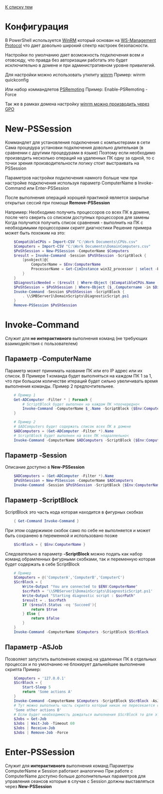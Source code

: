 [К списку тем](https://github.com/Vector-BCO/PowerShell.Learning/wiki)

# Конфигурация
В PowerShell используется [WinRM](https://docs.microsoft.com/en-us/windows/win32/winrm/portal) который основан на [WS-Management Protocol](https://docs.microsoft.com/en-us/windows/win32/winrm/ws-management-protocol) что дает довольно широкий спектр настроек безопасности.

Настройки по умолчанию дает возможность подключения всем и отовсюду, что правда без авторизации работать это будет исключительно в домене и при административном уровне привилегий.

Для настройки можно использовать утилиту [winrm](https://docs.microsoft.com/en-us/windows/win32/winrm/installation-and-configuration-for-windows-remote-management)
Пример:
    winrm quickconfig

Или набор коммандлетов [PSRemoting](https://docs.microsoft.com/en-us/powershell/module/microsoft.powershell.core/enable-psremoting?view=powershell-5.1)
Пример:
    Enable-PSRemoting -Force

Так же в рамках домена настройку [winrm можно производить через GPO](https://www.kjctech.net/how-to-enable-winrm-with-domain-group-policy-for-powershell-remoting/)

# New-PSSession
Коммандлет для установления подключения с компьютерами в сети
Сама процедура установки подключения довольно длительная (в сравнении с другими процедурами в языке) 
Поэтому если необходимо производить несколько операций на удаленных ПК одну за одной, то с точки зрения производительности логику стоит выстраивать на PSSession

Параметров настройки подключения намного больше чем при настройке подключения используя параметр ComputerName в Invoke-Command или Enter-PSSession

После выполнения операций хорошей практикой является закрытье открытых сессий при помощи **Remove-PSSession**

Например:
    Необходимо получить процессоров со всех ПК в домене, после чего сверить со списком доступных процессоров для замены 
    Когда получится получить список сравнения - выполнить на ПК с необходимыми процессорами скрипт диагностики
Решение примера может быть похожим на это:
```PowerShell
    $CompatibleCPUs = Import-CSV "C:\Work Documents\CPUs.csv"
    $Computers = Import-CSV "C:\Work Documents\DomainComputers.csv"
    $PoShSession = New-PSSession -ComputerName $Computers
    $result = Invoke-Command -Session $PoShSession -ScriptBlock {
        [psobject]@{
            ComputerName = $Env:ComputerName
            ProcessorName = Get-CimInstance win32_processor | select -ExpandProperty name
        }
    }
    $DiagnosticNeeded = ($result | Where-Object {$CompatibleCPUs.Name -contains $_.ProcessorName}).ComputerName
    $PoShSession = $PoShSession | Where-Object {$_.Computername -in $DiagnosticNeeded}
    Invoke-Command -Session $PoShSession -ScriptBlock {
        . \\SMBServer1\DomainScripts\DiagnosticScript.ps1
    }
    Remove-PSSession $PoShSession
```


# Invoke-Command
Служит для **не интерактивного** выполнения команд (не требующих взаимодействия с пользователем)
## Параметр -ComputerName
Параметр может принимать название ПК или его IP адрес или их список.
В Примере 1 команда будет выполняться на каждом ПК 1 за 1, что при большом количестве итераций
будет сильно увеличивать время выполнения команды. Пример 2 предпочтительнее.

```PowerShell
    # Пример 1
    Get-ADComputer -Filter * | Foreach {
        # ScriptBlock будет выполнен на каждом ПК >поочередно<
        Invoke-Command -ComputerName $_.Name -ScriptBlock {$Env:ComputerName}
    }
```
```PowerShell
    # Пример 2
    # $ADComputers будет содержать список всех ПК в домене
    $ADComputers = (Get-ADComputer -Filter *).Name
    # ScriptBlock будет выполнен на всех ПК >параллельно<
    Invoke-Command -ComputerName $ADComputers -ScriptBlock {$Env:ComputerName}
```

## Параметр -Session
Описание доступно в **New-PSSession**

```PowerShell
    $ADComputers = (Get-ADComputer -Filter *).Name
    $PoShSession = New-PSSession -ComputerName $ADComputers
    Invoke-Command -Session $PoShSession -ScriptBlock {$Env:ComputerName}
```

## Параметр -ScriptBlock
ScriptBlock это часть кода которая находится в фигурных скобках
```PowerShell
    { Get-Command Invoke-Command }
```
При этом содержимое скобок само по себе не выполняется и может быть сохранено в переменной и использовано позже
```PowerShell
    $ScrBlock = { $Env:ComputerName }
```
Следовательно в параметр **-ScriptBlock** можно подать как набор команд обрамленных фигурными скобками, 
так и переменную которая будет содержать в себе ScriptBlock
```PowerShell
    # Пример
    $Computers = @('ComputerA','ComputerB','ComputerC')
    $ScrBlock = {
        Write-Output "You are connected to $ENV:ComputerName"
        $scrPath = '\\SMBServer1\DomainScripts\DiagnosticScript.ps1'
        Write-Output "Starting diagnostic script : $scrPath"
        $result = . $scrPath
        If ($result.Status -eq 'Succeed'){
            return $true
        } Else {
            return $false
        }
    }
    Invoke-Command -ComputerName $Computers -ScriptBlock $ScrBlock
```

## Параметр -ASJob 
Позволяет запустить выполнение команд на удаленных ПК в отдельных процессах и по умолчанию не блокирует дальнейшее выполнение скрипта
Пример:
```PowerShell
    $Computers = '127.0.0.1'
    $ScrBlock = {
        Start-Sleep 5
        return 'Some actions A'
    }
    Invoke-Command -ComputerName $Computers -ScriptBlock $ScrBlock -AsJob
    # Тут можно выполнить часть скрипта который никак не пересекается с выполнением $ScrBlock
    'Some other actions B'
    # Если будет необходимость дождаться выполнения $ScrBlock то для этого доступны Job командлеты
    $Jobs = Get-Job
    $Jobs | Wait-Job -Timeout 60
    $Jobs | Receive-Job
    $Jobs | Remove-Job -Force
```

# Enter-PSSession
Служит для **интерактивного** выполнения команд
Параметры ComputerName и Session работают аналогично
При работе с ComputerName доступно больше дополнительных параметров для управления сеансов 
которые в случае с Session должны выставляться через **New-PSSession**